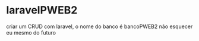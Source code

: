 # laravelPWEB2
criar um CRUD com laravel, o nome do banco é bancoPWEB2 não esquecer eu mesmo do futuro
